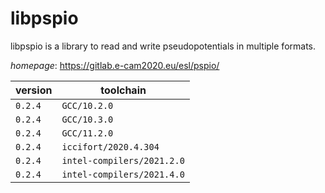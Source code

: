 # libpspio

libpspio is a library to read and write pseudopotentials in multiple formats.

*homepage*: <https://gitlab.e-cam2020.eu/esl/pspio/>

version | toolchain
--------|----------
``0.2.4`` | ``GCC/10.2.0``
``0.2.4`` | ``GCC/10.3.0``
``0.2.4`` | ``GCC/11.2.0``
``0.2.4`` | ``iccifort/2020.4.304``
``0.2.4`` | ``intel-compilers/2021.2.0``
``0.2.4`` | ``intel-compilers/2021.4.0``
